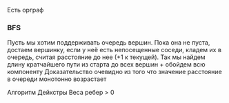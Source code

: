 Есть орграф 

### BFS
Пусть мы хотим поддерживать очередь вершин. Пока она не пуста, достаем вершинку, если у неё есть непосещенные соседи, кладем их в очередь, считая расстояние до нее (+1 к текущей).
Так мы найдем длину кратчайшего пути из старта до всех вершин + обойдем всю компоненту
Доказательство очевидно из того что значение расстояние в очереди монотонно возрастает

Алгоритм Дейкстры
Веса ребер > 0
